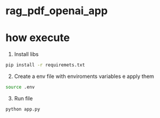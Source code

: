 # rag_pdf_openai_app

# how execute

1. Install libs
```bash
pip install -r requiremets.txt

```

2. Create a env file with enviroments variables e apply them
```bash
source .env

```

3. Run file
```bash
python app.py

```

